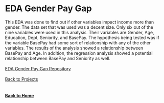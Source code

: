 # EDA Gender Pay Gap

This EDA was done to find out if other variables impact income more than gender. The data set that was used was a decent size. Only six out of the nine variables were used in this analysis. Their variables are Gender, Age, Education, Dept, Seniority, and BasePay. The hypothesis being tested was if the variable BasePay had some sort of relationship with any of the other variables. The results of the analysis showed a relationship between BasePay and Age. In addition, the regression analysis showed a potential relationship between BasePay and Seniority as well.
<br/>
<br/>
[EDA Gender Pay Gap Repository](https://github.com/jahed323/jahed323.github.io/tree/main/EDA%20Gender%20Pay%20Gap)
<br/>
<br/>
[Back to Projects](https://jahed323.github.io/projects)
<br/>
<br/>
#### [Back to Home](https://jahed323.github.io/)
